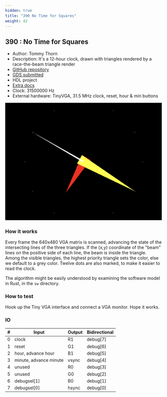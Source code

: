 ```yaml
---
hidden: true
title: "390 No Time for Squares"
weight: 42
---
```


## 390 : No Time for Squares

* Author: Tommy Thorn
* Description: It's a 12-hour clock, drawn with triangles rendered by a race-the-beam triangle render
* [GitHub repository](https://github.com/tommythorn/no-time-for-squares)
* [GDS submitted](https://github.com/tommythorn/no-time-for-squares/actions/runs/6751927823)
* HDL project
* [Extra docs](TBD)
* Clock: 31500000 Hz
* External hardware: TinyVGA, 31.5 MHz clock, reset, hour & min buttons

![picture](images/picture.png)

### How it works

Every frame the 640x480 VGA matrix is scanned, advancing the
state of the intersecting lines of the three triangles.  If the
(x,y) coordinate of the "beam" lines on the positive side of
each line, the beam is inside the triangle.  Among the visible
triangles, the highest priority triangle sets the color, else we
default to a grey color.  Twelve dots are also marked, to make
it easier to read the clock.

The algorithm might be easily understood by examining the
software model in Rust, in the `sw` directory.


### How to test

Hook up the Tiny VGA interface and connect a VGA monitor.  Hope it works.


### IO

| # | Input        | Output       | Bidirectional      |
|---|--------------|--------------| -------------------|
| 0 | clock  | R1 | debug\[7] |
| 1 | reset  | G1 | debug\[6] |
| 2 | hour, advance hour  | B1 | debug\[5] |
| 3 | minute, advance minute  | vsync | debug\[4] |
| 4 | unused  | R0 | debug\[3] |
| 5 | unused  | G0 | debug\[2] |
| 6 | debugsel\[1]  | B0 | debug\[1] |
| 7 | debugsel\[0]  | hsync | debug\[0] |
